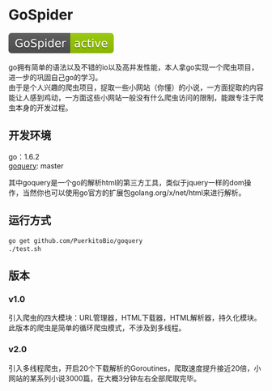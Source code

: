 # GoSpider
![GoSpider][1]  

go拥有简单的语法以及不错的io以及高并发性能，本人拿go实现一个爬虫项目，进一步的巩固自己go的学习。  
由于是个人兴趣的爬虫项目，捉取一些小网站（你懂）的小说，一方面捉取的内容能让人感到鸡动，一方面这些小网站一般没有什么爬虫访问的限制，能跟专注于爬虫本身的开发过程。

## 开发环境
go：1.6.2  
[goquery][50]: master

其中goquery是一个go的解析html的第三方工具，类似于jquery一样的dom操作，当然你也可以使用go官方的扩展包golang.org/x/net/html来进行解析。

[1]: ./doc/img/1.svg

[50]: https://github.com/PuerkitoBio/goquery

## 运行方式
```
go get github.com/PuerkitoBio/goquery
./test.sh
```

## 版本
### v1.0
引入爬虫的四大模块：URL管理器，HTML下载器，HTML解析器，持久化模块。
此版本的爬虫是简单的循环爬虫模式，不涉及到多线程。

### v2.0
引入多线程爬虫，开启20个下载解析的Goroutines，爬取速度提升接近20倍，小网站的某系列小说3000篇，在大概3分钟左右全部爬取完毕。